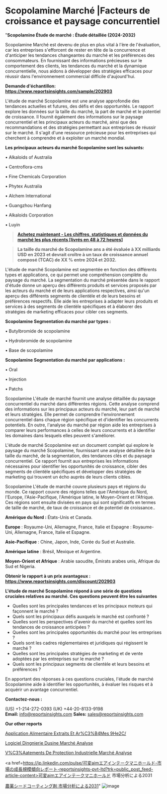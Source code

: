 # Scopolamine Marché |Facteurs de croissance et paysage concurrentiel

"<strong>Scopolamine Étude de marché : Étude détaillée (2024-2032)</strong>

Scopolamine Marché est devenu de plus en plus vital à l'ère de l'évaluation, car les entreprises s'efforcent de rester en tête de la concurrence et d'anticiper les tendances changeantes du marché et les préférences des consommateurs. En fournissant des informations précieuses sur le comportement des clients, les tendances du marché et la dynamique concurrentielle, nous aidons à développer des stratégies efficaces pour réussir dans l'environnement commercial difficile d'aujourd'hui.

<strong>Demande d'échantillon: <a href=https://www.reportsinsights.com/sample/202903>https://www.reportsinsights.com/sample/202903</a></strong>

L'étude de marché Scopolamine est une analyse approfondie des tendances actuelles et futures, des défis et des opportunités. Le rapport explore les données sur la taille du marché, la part de marché et le potentiel de croissance. Il fournit également des informations sur le paysage concurrentiel et les principaux acteurs du marché, ainsi que des recommandations et des stratégies permettant aux entreprises de réussir sur le marché. Il s'agit d'une ressource précieuse pour les entreprises qui cherchent à comprendre et à exploiter un marché mondial.

<strong>Les principaux acteurs du marché Scopolamine sont les suivants:</strong>

• Alkaloids of Australia

• Centroflora-cms

• Fine Chemicals Corporation

• Phytex Australia

• Alchem International

• Guangzhou Hanfang

• Alkaloids Corporation

• Luyin
<blockquote><a href=https://www.reportsinsights.com/buynow/202903><span style=text-decoration: underline;><strong>Achetez maintenant - Les chiffres, statistiques et données du marché les plus récents [livrés en 48 à 72 heures]</strong></span></a></blockquote>
<blockquote><span style=text-decoration: underline;><strong>La taille du marché de Scopolamine ans a été évaluée à XX milliards USD en 2023 et devrait croître à un taux de croissance annuel composé (TCAC) de XX % entre 2024 et 2032.</strong></span></blockquote>
L'étude de marché Scopolamine est segmentée en fonction des différents types et applications, ce qui permet une compréhension complète du paysage du marché. La segmentation du marché présentée dans le rapport d'étude donne un aperçu des différents produits et services proposés par les acteurs du marché et de leurs applications respectives, ainsi qu'un aperçu des différents segments de clientèle et de leurs besoins et préférences respectifs. Elle aide les entreprises à adapter leurs produits et services à des segments de clientèle spécifiques et à élaborer des stratégies de marketing efficaces pour cibler ces segments.

<strong>Scopolamine Segmentation du marché par types :</strong>

• Butylbromide de scopolamine

• Hydrobromide de scopolamine

• Base de scopolamine

<strong>Scopolamine Segmentation du marché par applications :</strong>

• Oral

• Injection

• Patchs

Scopolamine L'étude de marché fournit une analyse détaillée du paysage concurrentiel du marché dans différentes régions. Cette analyse comprend des informations sur les principaux acteurs du marché, leur part de marché et leurs stratégies. Elle permet de comprendre l'environnement concurrentiel dans chaque région spécifique et d'identifier les concurrents potentiels. En outre, l'analyse du marché par région aide les entreprises à comparer leurs performances à celles de leurs concurrents et à identifier les domaines dans lesquels elles peuvent s'améliorer.

L'étude de marché Scopolamine est un document complet qui explore le paysage du marché Scopolamine, fournissant une analyse détaillée de la taille du marché, de la segmentation, des tendances clés et du paysage concurrentiel. Ce rapport fournit aux entreprises les informations nécessaires pour identifier les opportunités de croissance, cibler des segments de clientèle spécifiques et développer des stratégies de marketing qui trouvent un écho auprès de leurs clients cibles.

Scopolamine L'étude de marché couvre plusieurs pays et régions du monde. Ce rapport couvre des régions telles que l'Amérique du Nord, l'Europe, l'Asie-Pacifique, l'Amérique latine, le Moyen-Orient et l'Afrique. Ces régions sont ensuite divisées en pays qui sont significatifs en termes de taille de marché, de taux de croissance et de potentiel de croissance..

<strong>Amérique du Nord :</strong> États-Unis et Canada.

<strong>Europe</strong> : Royaume-Uni, Allemagne, France, Italie et Espagne : Royaume-Uni, Allemagne, France, Italie et Espagne.

<strong>Asie-Pacifique</strong> : Chine, Japon, Inde, Corée du Sud et Australie.

<strong>Amérique latine</strong> : Brésil, Mexique et Argentine.

<strong>Moyen-Orient et Afrique</strong> : Arabie saoudite, Émirats arabes unis, Afrique du Sud et Nigeria.

<strong>Obtenir le rapport à un prix avantageux : <a href=https://www.reportsinsights.com/discount/202903>https://www.reportsinsights.com/discount/202903</a></strong>

<strong>L'étude de marché Scopolamine répond à une série de questions cruciales relatives au marché. Ces questions peuvent être les suivantes</strong>
<ul>
  <li>Quelles sont les principales tendances et les principaux moteurs qui façonnent le marché ?</li>
  <li>Quels sont les principaux défis auxquels le marché est confronté ?</li>
  <li>Quelles sont les perspectives d'avenir du marché et quelles sont les tendances de croissance anticipées ?</li>
  <li>Quelles sont les principales opportunités du marché pour les entreprises ?</li>
  <li>Quels sont les cadres réglementaires et juridiques qui régissent le marché ?</li>
  <li>Quelles sont les principales stratégies de marketing et de vente adoptées par les entreprises sur le marché ?</li>
  <li>Quels sont les principaux segments de clientèle et leurs besoins et préférences ?</li>
</ul>
En apportant des réponses à ces questions cruciales, l'étude de marché Scopolamine aide à identifier les opportunités, à évaluer les risques et à acquérir un avantage concurrentiel.

<strong>Contactez-nous :</strong>

(US) +1-214-272-0393
(UK) +44-20-8133-9198
<strong>Email:</strong> <a>info@reportsinsights.com</a>
<strong>Sales:</strong> <a>sales@reportsinsights.com</a>

<strong>Our other reports</strong>

<a href=https://www.linkedin.com/pulse/application-alimentaire-extraits-et-ar%C3%B4mes-9he2c/>Application Alimentaire Extraits Et Ar%C3%B4Mes 9He2C/</a>

<a href=https://www.linkedin.com/pulse/logiciel-ding%C3%A9nierie-dusine-march%C3%A9-analyse-y7msf/>Logiciel Dingnierie Dusine Marché Analyse</a>

<a href=https://www.linkedin.com/pulse/v%C3%AAtements-de-protection-industrielle-march%C3%A9--patxf/>V%C3%Aatements De Protection Industrielle Marché Analyse</a>

<a href=https://jp.linkedin.com/pulse/可変aimエアインテークマニホールド-市場の成長規模傾向レポート-reportsinsights-pvt-ltd?trk=public_post_feed-article-content>可変aimエアインテークマニホールド 市場分析による2031</a>

<a href=https://www.linkedin.com/pulse/農薬シードコーティング剤-市場allのセグメントの詳細な分析-reports-insights-expert/>農薬シードコーティング剤 市場分析による2031</a>"
![image](https://github.com/daminid12/RIresearchers/assets/158430485/603db03f-19ef-4b05-924f-663e79c524ef)
